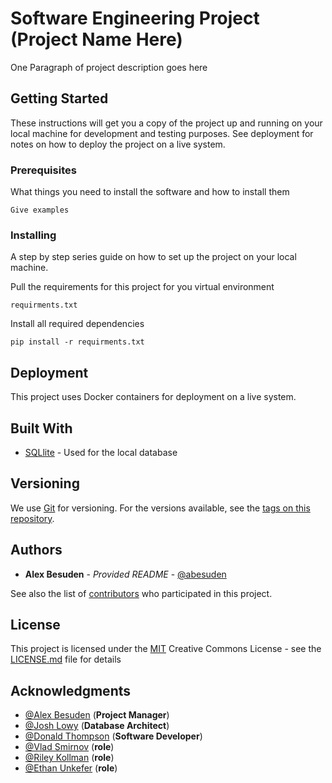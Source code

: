 # Software Engineering Project (**Project Name Here**)

One Paragraph of project description goes here

## Getting Started

These instructions will get you a copy of the project up and running on your local machine for development and testing purposes. See deployment for notes on how to deploy the project on a live system.

### Prerequisites

What things you need to install the software and how to install them

```
Give examples
```

### Installing

A step by step series guide on how to set up the project on your local machine.

Pull the requirements for this project for you virtual environment

```
requirments.txt
```

Install all required dependencies

```
pip install -r requirments.txt
```

## Deployment

This project uses Docker containers for deployment on a live system.

## Built With

* [SQLlite](https://www.sqlite.org/docs.html) - Used for the local database

## Versioning

We use [Git](https://git-scm.com/doc) for versioning. For the versions available, see the [tags on this repository](https://github.com/software-engineering/tags).

## Authors

* **Alex Besuden** - *Provided README* - [@abesuden](https://github.com/abesuden)

See also the list of [contributors](https://github.com/PurpleBooth/a-good-readme-template/contributors) who participated in this project.

## License

This project is licensed under the [MIT](LICENSE.md) Creative Commons License - see the [LICENSE.md](LICENSE.md) file for details

## Acknowledgments

* [@Alex Besuden](https://github.com/abesuden) (**Project Manager**)
* [@Josh Lowy](https://github.com/DLJ42) (**Database Architect**)
* [@Donald Thompson](https://github.com/dthompsonii) (**Software Developer**)
* [@Vlad Smirnov](https://github.com/Pr0vlad) (**role**)
* [@Riley Kollman](https://github.com/) (**role**)
* [@Ethan Unkefer](https://github.com/eunkefer) (**role**)

